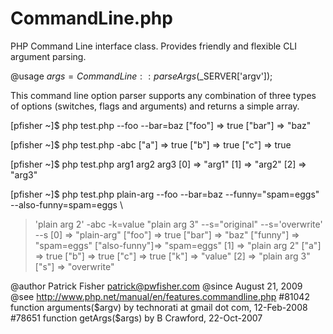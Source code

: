CommandLine.php
===============

PHP Command Line interface class. Provides friendly and flexible CLI argument parsing.

@usage               $args = CommandLine::parseArgs($_SERVER['argv']);

This command line option parser supports any combination of three types
of options (switches, flags and arguments) and returns a simple array.

[pfisher ~]$ php test.php --foo --bar=baz
  ["foo"]   => true
  ["bar"]   => "baz"

[pfisher ~]$ php test.php -abc
  ["a"]     => true
  ["b"]     => true
  ["c"]     => true

[pfisher ~]$ php test.php arg1 arg2 arg3
  [0]       => "arg1"
  [1]       => "arg2"
  [2]       => "arg3"

[pfisher ~]$ php test.php plain-arg --foo --bar=baz --funny="spam=eggs" --also-funny=spam=eggs \
> 'plain arg 2' -abc -k=value "plain arg 3" --s="original" --s='overwrite' --s
  [0]       => "plain-arg"
  ["foo"]   => true
  ["bar"]   => "baz"
  ["funny"] => "spam=eggs"
  ["also-funny"]=> "spam=eggs"
  [1]       => "plain arg 2"
  ["a"]     => true
  ["b"]     => true
  ["c"]     => true
  ["k"]     => "value"
  [2]       => "plain arg 3"
  ["s"]     => "overwrite"

@author              Patrick Fisher <patrick@pwfisher.com>
@since               August 21, 2009
@see                 http://www.php.net/manual/en/features.commandline.php
                     #81042 function arguments($argv) by technorati at gmail dot com, 12-Feb-2008
                     #78651 function getArgs($args) by B Crawford, 22-Oct-2007
